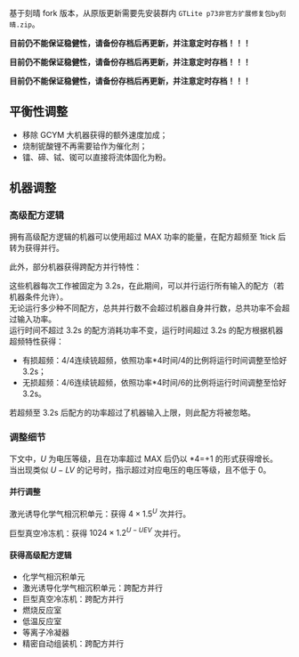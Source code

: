基于刻晴 fork 版本，从原版更新需要先安装群内 `GTLite p73非官方扩展修复包by刻晴.zip`。

**目前仍不能保证稳健性，请备份存档后再更新，并注意定时存档！！！**

**目前仍不能保证稳健性，请备份存档后再更新，并注意定时存档！！！**

**目前仍不能保证稳健性，请备份存档后再更新，并注意定时存档！！！**

## 平衡性调整

- 移除 GCYM 大机器获得的额外速度加成；
- 烧制铌酸锂不再需要铪作为催化剂；
- 镭、碲、铽、铷可以直接将流体固化为粉。

## 机器调整

### 高级配方逻辑

拥有高级配方逻辑的机器可以使用超过 MAX 功率的能量，在配方超频至 1tick 后转为获得并行。

此外，部分机器获得跨配方并行特性：

这些机器每次工作被固定为 3.2s，在此期间，可以并行运行所有输入的配方（若机器条件允许）。  
无论运行多少种不同配方，总共并行数不会超过机器自身并行数，总共功率不会超过输入功率。  
运行时间不超过 3.2s 的配方消耗功率不变，运行时间超过 3.2s 的配方根据机器超频特性获得：
- 有损超频：4/4连续铳超频，依照功率*4时间/4的比例将运行时间调整至恰好 3.2s；
- 无损超频：4/6连续铳超频，依照功率*4时间/6的比例将运行时间调整至恰好 3.2s。

若超频至 3.2s 后配方的功率超过了机器输入上限，则此配方将被忽略。

### 调整细节

下文中，$U$ 为电压等级，且在功率超过 MAX 后仍以 *4=+1 的形式获得增长。  
当出现类似 $U-LV$ 的记号时，指示超过对应电压的电压等级，且不低于 $0$。

#### 并行调整

激光诱导化学气相沉积单元：获得 $4\times1.5^{U}$ 次并行。

巨型真空冷冻机：获得 $1024\times1.2^{U-UEV}$ 次并行。

#### 获得高级配方逻辑

- 化学气相沉积单元
- 激光诱导化学气相沉积单元：跨配方并行
- 巨型真空冷冻机：跨配方并行
- 燃烧反应室
- 低温反应室
- 等离子冷凝器
- 精密自动组装机：跨配方并行